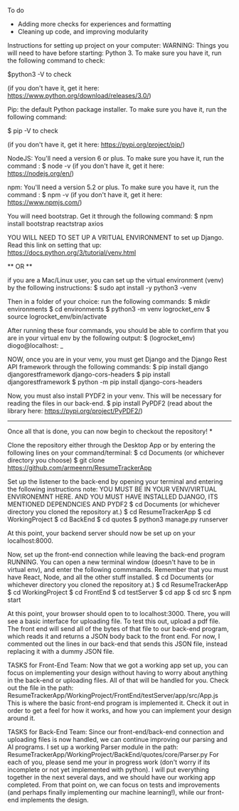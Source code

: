 To do
- Adding more checks for experiences and formatting
- Cleaning up code, and improving modularity 





Instructions for setting up project on your computer:
WARNING: Things you will need to have before starting:
Python 3. To make sure you have it, run the following command to check:

   $python3 -V to check

(if you don't have it, get it here: https://www.python.org/download/releases/3.0/)
	
Pip: the default Python package installer. To make sure you have it, run the following command:

   $ pip -V to check

(if you don't have it, get it here: https://pypi.org/project/pip/)
				
	

NodeJS: You'll need a version 6 or plus. To make sure you have it, run the command :
   $ node -v
(if you don't have it, get it here: https://nodejs.org/en/)
	
	
npm: You'll need a version 5.2 or plus. To make sure you have it, run the command :
   $ npm -v
(if you don't have it, get it here: https://www.npmjs.com/)
				
				
You will need bootstrap. Get it through the following command:
   $ npm install bootstrap reactstrap axios			

YOU WILL NEED TO SET UP A VRITUAL ENVIRONMENT to set up Django. Read this link on setting that up:
https://docs.python.org/3/tutorial/venv.html
	
** OR **
				
if you are a Mac/Linux user, you can set up the virtual environment (venv) by the following instructions:
   $ sudo apt install -y python3 -venv
					
Then in a folder of your choice: run the following commands: 
   $ mkdir environments 
   $ cd environments
   $ python3 -m venv logrocket_env
   $ source logrocket_env/bin/activate
					
After running these four commands, you should be able to confirm that you are in your virtual env by the following output:
   $ (logrocket_env) diogo@localhost: _
						
						
NOW, once you are in your venv, you must get Django and the Django Rest API framework through the following commands:
   $ pip install django djangorestframework django-cors-headers
   $ pip install djangorestframework
   $ python -m pip install django-cors-headers
					
			
Now, you must also install PYDF2 in your venv. This will be necessary for reading the files in our back-end. 
   $ pip install PyPDF2
(read about the library here: https://pypi.org/project/PyPDF2/)



***********
Once all that is done, you can now begin to checkout the repository!
*
					
		
Clone the repository either through the Desktop App or by entering the following lines on your command/terminal:
   $ cd Documents (or whichever directory you choose)
   $ git clone https://github.com/armeenrn/ResumeTrackerApp


Set up the listener to the back-end by opening your terminal and entering the following instructions
note: YOU MUST BE IN YOUR VENV/VIRTUAL ENVIRONEMNT HERE. AND YOU MUST HAVE INSTALLED DJANGO, ITS MENTIONED DEPENDNCIES AND PYDF2 
   $ cd Documents (or whichever directory you cloned the repository at.)
   $ cd ResumeTrackerApp
   $ cd WorkingProject
   $ cd BackEnd
   $ cd quotes
   $ python3 manage.py runserver
	
At this point, your backend server should now be set up on your localhost:8000. 


Now, set up the front-end connection while leaving the back-end program RUNNING. 
You can open a new terminal window (doesn't have to be in virtual env), and enter the following commmands. Remember that you must have React, Node, and all the other stuff installed.
   $ cd Documents  (or whichever directory you cloned the repository at.)
   $ cd ResumeTrackerApp
   $ cd WorkingProject
   $ cd FrontEnd
   $ cd testServer
   $ cd app
   $ cd src
   $ npm start

At this point, your browser should open to to localhost:3000.
There, you will see a basic interface for uploading file.
To test this out, upload a pdf file. 
The front end will send all of the bytes of that file to our back-end program, which reads it and returns a JSON body back to the front end.
For now, I commented out the lines in our back-end that sends this JSON file, instead replacing it with a dummy JSON file. 

 

	
TASKS for Front-End Team:
Now that we got a working app set up, you can focus on implementing your design without having to worry about anything in the back-end or uploading files.
All of that will be handled for you. 
Check out the file in the path: ResumeTrackerApp/WorkingProject/FrontEnd/testServer/app/src/App.js
This is where the basic front-end program is implemented it. Check it out in order to get a feel for how it works, and how you can implement your design around it. 

	
	
TASKS for Back-End Team:
Since our front-end/back-end connection and uploading files is now handled, we can continue improving our parsing and AI programs. 
I set up a working Parser module in the path: ResumeTrackerApp/WorkingProject/BackEnd/quotes/core/Parser.py
For each of you, please send me your in progress work (don't worry if its incomplete or not yet implemented with python).
I will put everything together in the next several days, and we should have our working app completed.
From that point on, we can focus on tests and improvements (and perhaps finally implementing our machine learning!), while our front-end implements the design. 




